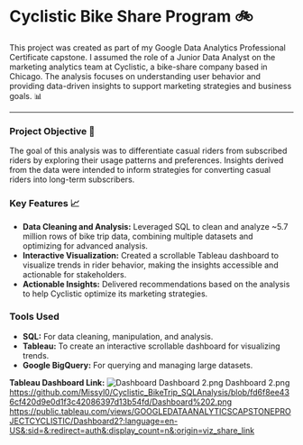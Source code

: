 # Cyclistic Bike Share Program 🚲
This project was created as part of my Google Data Analytics Professional Certificate capstone. I assumed the role of a Junior Data Analyst on the marketing analytics team at Cyclistic, a bike-share company based in Chicago. The analysis focuses on understanding user behavior and providing data-driven insights to support marketing strategies and business goals. 📊

***
### Project Objective :dart:

The goal of this analysis was to differentiate casual riders from subscribed riders by exploring their usage patterns and preferences. Insights derived from the data were intended to inform strategies for converting casual riders into long-term subscribers.

### Key Features 📈

- **Data Cleaning and Analysis:** Leveraged SQL to clean and analyze ~5.7 million rows of bike trip data, combining multiple datasets and optimizing for advanced analysis.
- **Interactive Visualization:** Created a scrollable Tableau dashboard to visualize trends in rider behavior, making the insights accessible and actionable for stakeholders.
- **Actionable Insights:** Delivered recommendations based on the analysis to help Cyclistic optimize its marketing strategies.

### Tools Used

- **SQL:** For data cleaning, manipulation, and analysis.
- **Tableau:** To create an interactive scrollable dashboard for visualizing trends.
- **Google BigQuery:** For querying and managing large datasets.

**Tableau Dashboard Link:** ![Dashboard](Dashboard2.png) Dashboard 2.png Dashboard 2.png https://github.com/Missyl0/Cyclistic_BikeTrip_SQLAnalysis/blob/fd6f8ee436cf420d9e0d1f3c42086397d13b54fd/Dashboard%202.png
https://public.tableau.com/views/GOOGLEDATAANALYTICSCAPSTONEPROJECTCYCLISTIC/Dashboard2?:language=en-US&:sid=&:redirect=auth&:display_count=n&:origin=viz_share_link

